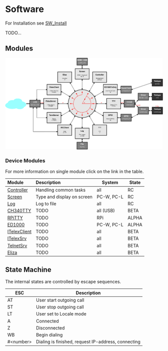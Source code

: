 # Software

For Installation see [SW_Install](/wiki/README_SW_Install.md)

TODO...

## Modules

<img src="../img/SW_Modules.png" width="1330px">

### Device Modules

For more information on single module click on the link in the table.

| Module | Description | System | State |
| :--- | :--- | --- | --- |
| [Controller](/wiki/README_SW_DevController.md) | Handling common tasks | all | RC
| [Screen](/wiki/README_SW_DevScreen.md) | Type and display on screen | PC-W, PC-L | RC
| [Log](/wiki/README_SW_DevLog.md) | Log to file | all | RC
| [CH340TTY](/wiki/README_SW_DevCH340TTY.md) | TODO | all (USB) | BETA
| [RPiTTY](/wiki/README_SW_DevRPiTTY.md) | TODO | RPi | ALPHA
| [ED1000](/wiki/README_SW_DevED1000.md) | TODO | PC-W, PC-L | ALPHA
| [ITelexClient](/wiki/README_SW_DevITelexClient.md) | TODO | all | BETA
| [ITelexSrv](/wiki/README_SW_DevITelexSrv.md) | TODO | all | BETA
| [TelnetSrv](/wiki/README_SW_DevTelnetSrv.md) | TODO | all | BETA
| [Eliza](/wiki/README_SW_DevEliza.md) | TODO | all | BETA

## State Machine

The internal states are controlled by escape sequences. 

| ESC | Description |
| --- | --- |
| AT | User start outgoing call
| ST | User stop outgoing call
| LT | User set to Locale mode
| A | Connected
| Z | Disconnected
| WB | Begin dialing
| #&lt;number&gt; | Dialing is finished, request IP-address, connecting


